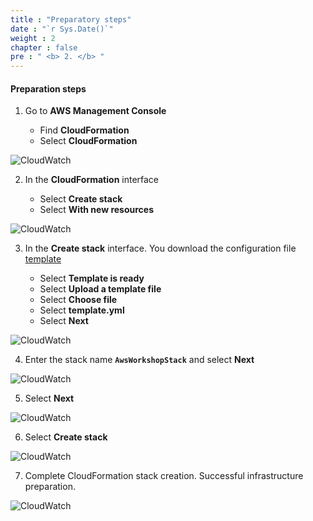 ```yaml
---
title : "Preparatory steps"
date : "`r Sys.Date()`"
weight : 2
chapter : false
pre : " <b> 2. </b> "
---
```


#### Preparation steps

1. Go to **AWS Management Console**

   - Find **CloudFormation**
   - Select **CloudFormation**

![CloudWatch](/images/1/0001.png?featherlight=false&width=90pc)

2. In the **CloudFormation** interface

   - Select **Create stack**
   - Select **With new resources**

![CloudWatch](/images/1/0002.png?featherlight=false&width=90pc)

3. In the **Create stack** interface. You download the configuration file [template](https://raw.githubusercontent.com/AWS-First-Cloud-Journey/CloudWatchWorkshop/main/template.yml)

   - Select **Template is ready**
   - Select **Upload a template file**
   - Select **Choose file**
   - Select **template.yml**
   - Select **Next**

![CloudWatch](/images/1/0003.png?featherlight=false&width=90pc)

4. Enter the stack name **```AwsWorkshopStack```** and select **Next**

![CloudWatch](/images/1/0004.png?featherlight=false&width=90pc)

5. Select **Next**

![CloudWatch](/images/1/0005.png?featherlight=false&width=90pc)

6. Select **Create stack**

![CloudWatch](/images/1/0006.png?featherlight=false&width=90pc)

7. Complete CloudFormation stack creation. Successful infrastructure preparation.

![CloudWatch](/images/1/0007.png?featherlight=false&width=90pc)